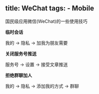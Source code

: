 title: WeChat
tags:
    - Mobile
---

国民级应用微信(WeChat)的一些使用技巧

__临时会话__

我的 -> 隐私 -> 加我为朋友需要

__关闭服务号推送__

服务号 -> 设置 -> 接受文章推送

__拒绝群聊加人__

我的 -> 隐私 -> 添加我的方式 -> 群聊